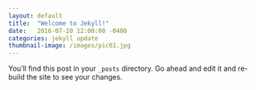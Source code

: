 ```yaml
---
layout: default
title:  "Welcome to Jekyll!"
date:   2016-07-20 12:00:00 -0400
categories: jekyll update
thumbnail-image: /images/pic01.jpg
---
```

You’ll find this post in your `_posts` directory. Go ahead and edit it and re-build the site to see your changes.
